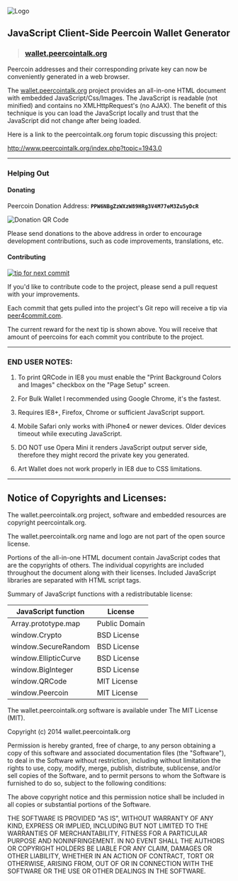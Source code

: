 ![Logo](https://raw.github.com/FuzzyBearBTC/peercoin-walletgenerator/master/images/Peercoin_Address_Logo.png)

## JavaScript Client-Side Peercoin Wallet Generator
>### [wallet.peercointalk.org](http://wallet.peercointalk.org)

Peercoin addresses and their corresponding private key can now be conveniently generated in a web browser.

The [wallet.peercointalk.org](http://wallet.peercointalk.org) project provides an all-in-one HTML document with embedded JavaScript/Css/Images. The JavaScript is readable (not minified) and contains no XMLHttpRequest's (no AJAX). The benefit of this technique is you can load the JavaScript locally and trust that the JavaScript did not change after being loaded.

Here is a link to the peercointalk.org forum topic discussing this project:

http://www.peercointalk.org/index.php?topic=1943.0


---


### Helping Out

#### Donating

Peercoin Donation Address: **```PPW6NBgZzWXzW89HRg3V4M77eM3Zu5yDcR```**

![Donation QR Code](https://chart.googleapis.com/chart?cht=qr&chs=200x200&chl=PPW6NBgZzWXzW89HRg3V4M77eM3Zu5yDcR&chld=L|1&choe=UTF-8)


Please send donations to the above address in order to encourage development contributions, such as code improvements, translations, etc.

#### Contributing

[![tip for next commit](http://peer4commit.com/projects/3.svg)](http://peer4commit.com/projects/3)

If you'd like to contribute code to the project, please send a pull request with your improvements.

Each commit that gets pulled into the project's Git repo will receive a tip via [peer4commit.com](http://peer4commit.com).

The current reward for the next tip is shown above. You will receive that amount of peercoins for each commit you contribute to the project.


---


### END USER NOTES:

 1. To print QRCode in IE8 you must enable the "Print Background Colors and Images" checkbox on the "Page Setup" screen.

 2. For Bulk Wallet I recommended using Google Chrome, it's the fastest.

 3. Requires IE8+, Firefox, Chrome or sufficient JavaScript support.

 4. Mobile Safari only works with iPhone4 or newer devices. Older devices timeout while executing JavaScript.

 5. DO NOT use Opera Mini it renders JavaScript output server side, therefore they might record the private key you generated.

 6. Art Wallet does not work properly in IE8 due to CSS limitations.


---


Notice of Copyrights and Licenses:
---------------------------------------
The wallet.peercointalk.org project, software and embedded resources are copyright peercointalk.org.

The wallet.peercointalk.org name and logo are not part of the open source license.

Portions of the all-in-one HTML document contain JavaScript codes that are the copyrights of others. The individual copyrights are included throughout the document along with their licenses. Included JavaScript libraries are separated with HTML script tags.

Summary of JavaScript functions with a redistributable license:

| JavaScript function   |   License         |
| -------------------   |   --------------  |
| Array.prototype.map   |   Public Domain   |
| window.Crypto         |   BSD License     |
| window.SecureRandom   |   BSD License     |
| window.EllipticCurve  |   BSD License     |
| window.BigInteger     |   BSD License     |
| window.QRCode         |   MIT License     |
| window.Peercoin       |   MIT License     |

The wallet.peercointalk.org software is available under The MIT License (MIT).

Copyright (c) 2014 wallet.peercointalk.org

Permission is hereby granted, free of charge, to any person obtaining a copy of this software and associated documentation files (the "Software"), to deal in the Software without restriction, including without limitation the rights to use, copy, modify, merge, publish, distribute, sublicense, and/or sell copies of the Software, and to permit persons to whom the Software is furnished to do so, subject to the following conditions:

The above copyright notice and this permission notice shall be included in all copies or substantial portions of the Software.

THE SOFTWARE IS PROVIDED "AS IS", WITHOUT WARRANTY OF ANY KIND, EXPRESS OR IMPLIED, INCLUDING BUT NOT LIMITED TO THE WARRANTIES OF MERCHANTABILITY, FITNESS FOR A PARTICULAR PURPOSE AND NONINFRINGEMENT. IN NO EVENT SHALL THE AUTHORS OR COPYRIGHT HOLDERS BE LIABLE FOR ANY CLAIM, DAMAGES OR OTHER LIABILITY, WHETHER IN AN ACTION OF CONTRACT, TORT OR OTHERWISE, ARISING FROM, OUT OF OR IN CONNECTION WITH THE SOFTWARE OR THE USE OR OTHER DEALINGS IN THE SOFTWARE.
